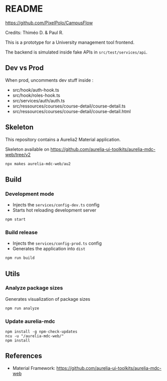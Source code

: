 # README

<https://github.com/PixelPolo/CampusFlow>

Credits: Thiméo D. & Paul R.

This is a prototype for a University management tool frontend.

The backend is simulated inside fake APIs in `src/test/services/api`.

## Dev vs Prod

When prod, uncomments dev stuff inside :

- src/hook/auth-hook.ts
- src/hook/roles-hook.ts
- src/services/auth/auth.ts
- src/ressources/courses/course-detail/course-detail.ts
- src/ressources/courses/course-detail/course-detail.html

## Skeleton

This repository contains a Aurelia2 Material application.

Skeleton available on <https://github.com/aurelia-ui-toolkits/aurelia-mdc-web/tree/v2>

```bash
npx makes aurelia-mdc-web/au2
```

## Build

### Development mode

- Injects the `services/config-dev.ts` config
- Starts hot reloading development server

```bash
npm start
```

### Build release

- Injects the `services/config-prod.ts` config
- Generates the application into `dist`

```bash
npm run build
```

## Utils

### Analyze package sizes

Generates visualization of package sizes

```bash
npm run analyze
```

### Update aurelia-mdc

```shell
npm install -g npm-check-updates
ncu -u "/aurelia-mdc-web/"
npm install
```

## References

- Material Framework: <https://github.com/aurelia-ui-toolkits/aurelia-mdc-web>
